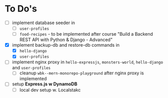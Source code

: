 # To Do's

- [ ] implement database seeder in 
  - [ ] `user-profiles`
  - [ ] `food-recipes` - to be implemented after course "Build a Backend REST API with Python & Django - Advanced"
- [x] implement backup-db and restore-db commands in 
  - [x] `hello-django`
  - [x] `user-profiles`
- [ ] implement nginx proxy in `hello-expressjs`, `monsters-world`, `hello-django` and `user-profiles`
  - [ ] cleanup `wbk--mern-monorepo-playground` after nginx proxy is implemented
- [ ] setup **Express.js w DynamoDB**
  - [ ] local dev setup w. Localstakc